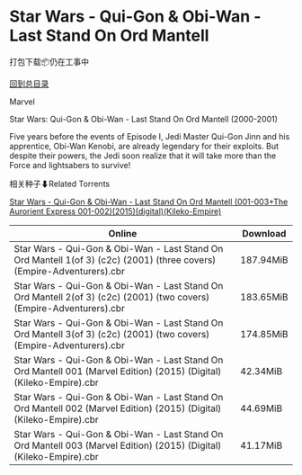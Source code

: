 # Star Wars - Qui-Gon & Obi-Wan - Last Stand On Ord Mantell

打包下载📦仍在工事中

[回到总目录](/Catalogs.md)

Marvel

Star Wars: Qui-Gon & Obi-Wan - Last Stand On Ord Mantell (2000-2001)

Five years before the events of Episode I, Jedi Master Qui-Gon Jinn and his apprentice, Obi-Wan Kenobi, are already legendary for their exploits.  But despite their powers, the Jedi soon realize that it will take more than the Force and lightsabers to survive! 





相关种子⬇Related Torrents

[Star Wars - Qui-Gon & Obi-Wan - Last Stand On Ord Mantell (001-003+The Aurorient Express 001-002)(2015)(digital)(Kileko-Empire)](https://github.com/alicewish/markdown/blob/master/torrent/Star-Wars---Qui-Gon---Obi-Wan---Last-Stand-On-Ord-Mantell--001-003-The-Aurorient-Express-001-002--2015--digital--Kileko-Empire.md)

Online | Download
--- | ---
Star Wars - Qui-Gon & Obi-Wan - Last Stand On Ord Mantell 1(of 3) (c2c) (2001) (three covers) (Empire-Adventurers).cbr | 187.94MiB
Star Wars - Qui-Gon & Obi-Wan - Last Stand On Ord Mantell 2(of 3) (c2c) (2001) (two covers) (Empire-Adventurers).cbr | 183.65MiB
Star Wars - Qui-Gon & Obi-Wan - Last Stand On Ord Mantell 3(of 3) (c2c) (2001) (two covers) (Empire-Adventurers).cbr | 174.85MiB
Star Wars - Qui-Gon & Obi-Wan - Last Stand On Ord Mantell 001 (Marvel Edition) (2015) (Digital) (Kileko-Empire).cbr | 42.34MiB
Star Wars - Qui-Gon & Obi-Wan - Last Stand On Ord Mantell 002 (Marvel Edition) (2015) (Digital) (Kileko-Empire).cbr | 44.69MiB
Star Wars - Qui-Gon & Obi-Wan - Last Stand On Ord Mantell 003 (Marvel Edition) (2015) (Digital) (Kileko-Empire).cbr | 41.17MiB